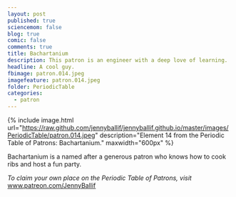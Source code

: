 ```yaml
---
layout: post
published: true
sciencemom: false
blog: true
comic: false
comments: true
title: Bachartanium
description: This patron is an engineer with a deep love of learning.
headline: A cool guy.
fbimage: patron.014.jpeg
imagefeature: patron.014.jpeg
folder: PeriodicTable
categories:
  - patron
---
```


{% include image.html url="https://raw.github.com/jennyballif/jennyballif.github.io/master/images/PeriodicTable/patron.014.jpeg" description="Element 14 from the Periodic Table of Patrons: Bachartanium." maxwidth="600px" %}


Bachartanium is a named after a generous patron who knows how to cook ribs and host a fun party.

_To claim your own place on the Periodic Table of Patrons, visit_ www.patreon.com/JennyBallif
